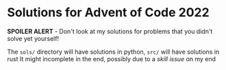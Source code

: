 # Solutions for Advent of Code 2022

**SPOILER ALERT** - Don't look at my solutions for problems that you didn't solve yet yourself!

The `sols/` directory will have solutions in python, `src/` will have solutions in rust
It might incomplete in the end, possibly due to a *skill issue* on my end
